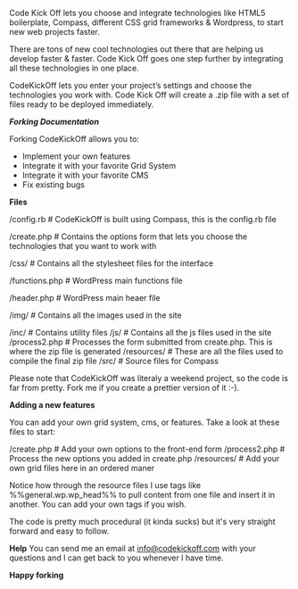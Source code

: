 Code Kick Off lets you choose and integrate technologies like HTML5 boilerplate, Compass, different CSS grid frameworks & Wordpress, to start new web projects faster.

There are tons of new cool technologies out there that are helping us develop faster & faster. Code Kick Off goes one step further by integrating all these technologies in one place.

CodeKickOff lets you enter your project’s settings and choose the technologies you work with. Code Kick Off will create a .zip file with a set of files ready to be deployed immediately.


***Forking Documentation***

Forking CodeKickOff allows you to:
- Implement your own features
- Integrate it with your favorite Grid System
- Integrate it with your favorite CMS
- Fix existing bugs

**Files**

 /config.rb 		# CodeKickOff is built using Compass, this is the config.rb file

 /create.php 	# Contains the options form that lets you choose the technologies that you want to work with

 /css/ 			# Contains all the stylesheet files for the interface

 /functions.php 	# WordPress main functions file

 /header.php 	# WordPress main heaer file

 /img/ 			# Contains all the images used in the site

 /inc/ 			# Contains utility files
 /js/			# Contains all the js files used in the site
 /process2.php	# Processes the form submitted from create.php. This is where the zip file is generated
 /resources/		# These are all the files used to compile the final zip file
 /src/			# Source files for Compass

Please note that CodeKickOff was literaly a weekend project, so the code is far from pretty. Fork me if you create a prettier version of it :-).


**Adding a new features**

You can add your own grid system, cms, or features. Take a look at these files to start:

/create.php 	# Add your own options to the front-end form
/process2.php 	# Process the new options you added in create.php
/resources/		# Add your own grid files here in an ordered maner

Notice how through the resource files I use tags like %%general.wp.wp_head%% to pull content from one file and insert it in another. You can add your own tags if you wish.

The code is pretty much procedural (it kinda sucks) but it's very straight forward and easy to follow.

**Help**
You can send me an email at info@codekickoff.com with your questions and I can get back to you whenever I have time.

**Happy forking**